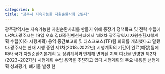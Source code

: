 ```yaml
---
categories: b
title: "광주시 지속가능한 자원순환사회 만든다"
---
```

광주광역시는 지속가능한 자원순환사회를 만들기 위해 중장기 정책목표 및 전략 수립에 나섰다.광주시는 19일 오후 김대중컨벤션센터에서 ‘제2차 광주광역시 자원순환시행계획 수립(이하 시행계획) 용역 중간보고회 및 태스크포스(TF)팀 회의를 개최했다고 말했다.광주시는 현재 시행 중인 제1차(2018~2022년) 시행계획의 기간이 완료(예정)됨에 따라 국가 자원순환기본계획 등 상위계획과 연계해 변화된 지역 여건을 반영한 제2차(2023~2027년) 시행계획 수립 용역을 추진하고 있다.시행계획의 주요 내용은 선행계획 성과평가, 폐기물 발생 현